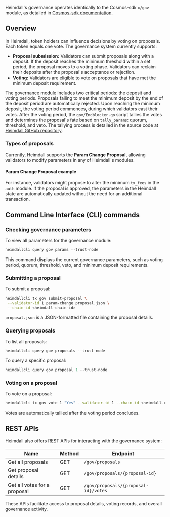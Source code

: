 Heimdall's governance operates identically to the Cosmos-sdk `x/gov` module, as detailed in [Cosmos-sdk documentation](https://docs.cosmos.network/master/modules/gov/).

## Overview

In Heimdall, token holders can influence decisions by voting on proposals. Each token equals one vote. The governance system currently supports:

- **Proposal submission:** Validators can submit proposals along with a deposit. If the deposit reaches the minimum threshold within a set period, the proposal moves to a voting phase. Validators can reclaim their deposits after the proposal's acceptance or rejection.
- **Voting:** Validators are eligible to vote on proposals that have met the minimum deposit requirement.

The governance module includes two critical periods: the deposit and voting periods. Proposals failing to meet the minimum deposit by the end of the deposit period are automatically rejected. Upon reaching the minimum deposit, the voting period commences, during which validators cast their votes. After the voting period, the `gov/Endblocker.go` script tallies the votes and determines the proposal's fate based on `tally_params`: quorum, threshold, and veto. The tallying process is detailed in the source code at [Heimdall GitHub repository](https://github.com/maticnetwork/heimdall/blob/develop/gov/endblocker.go).

### Types of proposals

Currently, Heimdall supports the **Param Change Proposal**, allowing validators to modify parameters in any of Heimdall's modules.

#### Param Change Proposal example

For instance, validators might propose to alter the minimum `tx_fees` in the `auth` module. If the proposal is approved, the parameters in the Heimdall state are automatically updated without the need for an additional transaction.

## Command Line Interface (CLI) commands

### Checking governance parameters

To view all parameters for the governance module:

```go
heimdallcli query gov params --trust-node
```

This command displays the current governance parameters, such as voting period, quorum, threshold, veto, and minimum deposit requirements.

### Submitting a proposal

To submit a proposal:

```bash
heimdallcli tx gov submit-proposal \
 --validator-id 1 param-change proposal.json \
 --chain-id <heimdall-chain-id>
```

`proposal.json` is a JSON-formatted file containing the proposal details.

### Querying proposals

To list all proposals:

```go
heimdallcli query gov proposals --trust-node
```

To query a specific proposal:

```go
heimdallcli query gov proposal 1 --trust-node
```

### Voting on a proposal

To vote on a proposal:

```bash
heimdallcli tx gov vote 1 "Yes" --validator-id 1 --chain-id <heimdall-chain-id>
```

Votes are automatically tallied after the voting period concludes.

## REST APIs

Heimdall also offers REST APIs for interacting with the governance system:

| Name | Method | Endpoint |
| ---- | ------ | -------- |
| Get all proposals | GET | `/gov/proposals` |
| Get proposal details | GET | `/gov/proposals/{proposal-id}` |
| Get all votes for a proposal | GET | `/gov/proposals/{proposal-id}/votes` |

These APIs facilitate access to proposal details, voting records, and overall governance activity.
